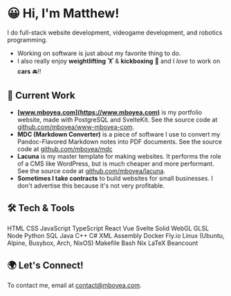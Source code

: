 # 😀 Hi, I'm Matthew!

I do full-stack website development, videogame development, and robotics programming.

- Working on software is just about my favorite thing to do.
- I also really enjoy **weightlifting** 🏋️ & **kickboxing** 🥊 and I *love* to work on **cars** 🚘!!
<!--
- I was born in 2004. I built my first computer in 2014. I started making software in 2017. I've been programming for work since 2019. I graduated with a Comp. Sci. degree in 2023.
-->
## 🔭 Current Work

- **[www.mboyea.com](https://www.mboyea.com)** is my portfolio website, made with PostgreSQL and SvelteKit.
  See the source code at [github.com/mboyea/www-mboyea-com](https://github.com/mboyea/www-mboyea-com).
- **MDC (Markdown Converter)** is a piece of software I use to convert my Pandoc-Flavored Markdown notes into PDF documents.
  See the source code at [github.com/mboyea/mdc](https://github.com/mboyea/mdc)
- **Lacuna** is my master template for making websites.
  It performs the role of a CMS like WordPress, but is much cheaper and more performant.
  See the source code at [github.com/mboyea/lacuna](https://github.com/mboyea/lacuna).
- **Sometimes I take contracts** to build websites for small businesses.
  I don't advertise this because it's not very profitable.

## 🛠 Tech & Tools

HTML
CSS
JavaScript
TypeScript
React
Vue
Svelte
Solid
WebGL
GLSL
Node
Python
SQL
Java
C++
C#
XML
Assembly
Docker
Fly.io
Linux (Ubuntu, Alpine, Busybox, Arch, NixOS)
Makefile
Bash
Nix
LaTeX
Beancount

## 🌍 Let's Connect!

To contact me, email at [contact@mboyea.com](mailto:contact@mboyea.com).
<!--
## ... Other Projects

- **Docs** is the public backup I have of my personal documents.
  This includes exciting things like recipes, resumes, and notes in Pandoc-Flavored Markdown from my personal life.
  It also contains my financial ledger written using beancount.
  Looking for my passwords? Sorry! I store those encrypted on a USB drive using KeePassXC.
  
  See the source code at [github.com/mboyea/docs](https://github.com/mboyea/docs)
- **NixFlyMC** is a Minecraft server compiled by Nix Package Manager and hosted by Fly.io.
  See the prototype at [github.com/mboyea/nixflymc](https://github.com/mboyea/nixflymc)
  
  This project is on hold while I focus on securing suitable long-term employment.
- **LanCouch** is a VPN service targeted towards gamers who miss playing games like Diablo II that only support LAN multiplayer.
  See the prototype at [github.com/mboyea/fly-vpn](https://github.com/mboyea/fly-vpn).
  
  This project is shelved until further notice.
- **Jotrift** is the name of my upcoming Markdown note storage software.
  My feature list for the MVP prototype is:
  
  - Files (Notes + Images) organized in a directory hierarchy
  - Notes stored in Pandoc-Flavored Markdown (.md) with YAML metadata headers in a SQL database
  - Images compressed to 5MB and stored in AWS S3 (image metadata and location will be linked to by the Postgres DB)
  - Users can securely login to their account to access their notes
  - Users can export (download) thier documents & images
  - Users can perform full text search over their notes (like Simplenote)
  
-->
